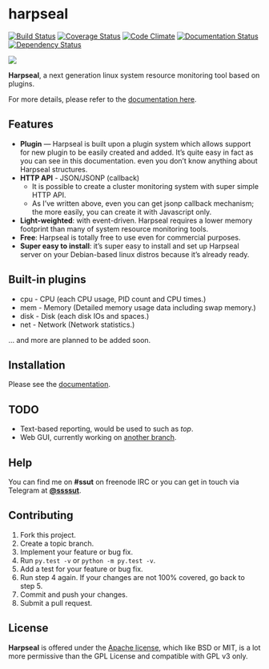 # harpseal

[![Build Status](https://travis-ci.org/ssut/harpseal.svg?branch=master)](https://travis-ci.org/ssut/harpseal)
[![Coverage Status](https://coveralls.io/repos/ssut/harpseal/badge.svg?branch=master&service=github)](https://coveralls.io/github/ssut/harpseal?branch=master)
[![Code Climate](https://codeclimate.com/github/ssut/harpseal/badges/gpa.svg)](https://codeclimate.com/github/ssut/harpseal)
[![Documentation Status](https://readthedocs.org/projects/harpseal/badge/?version=latest)](https://ssut.github.io/harpseal)
[![Dependency Status](https://gemnasium.com/ssut/harpseal.svg)](https://gemnasium.com/ssut/harpseal)

![](https://ssut.github.io/harpseal/_static/harpseal-150x150.png)

**Harpseal**, a next generation linux system resource monitoring tool based on plugins.

For more details, please refer to the [documentation here](https://ssut.github.io/harpseal/).


## Features

* **Plugin** — Harpseal is built upon a plugin system which allows support for new plugin to be easily created and added. It’s quite easy in fact as you can see in this documentation. even you don’t know anything about Harpseal structures.
* **HTTP API** - JSON/JSONP (callback)
    * It is possible to create a cluster monitoring system with super simple HTTP API.
    * As I’ve written above, even you can get jsonp callback mechanism; the more easily, you can create it with Javascript only.
* **Light-weighted**: with event-driven. Harpseal requires a lower memory footprint than many of system resource monitoring tools.
* **Free**: Harpseal is totally free to use even for commercial purposes.
* **Super easy to install**: it’s super easy to install and set up Harpseal server on your Debian-based linux distros because it’s already ready.

## Built-in plugins

* cpu - CPU (each CPU usage, PID count and CPU times.)
* mem - Memory (Detailed memory usage data including swap memory.)
* disk - Disk (each disk IOs and spaces.)
* net - Network (Network statistics.)

... and more are planned to be added soon.

## Installation

Please see the [documentation](https://ssut.github.io/harpseal/).

## TODO

* Text-based reporting, would be used to such as *top*.
* Web GUI, currently working on [another branch](https://github.com/ssut/harpseal-web).

## Help

You can find me on **#ssut** on freenode IRC or you can get in touch via Telegram at **[@ssssut](https://telegram.me/ssssut)**.

## Contributing

1. Fork this project.
2. Create a topic branch.
3. Implement your feature or bug fix.
4. Run `py.test -v` or `python -m py.test -v`.
5. Add a test for your feature or bug fix.
6. Run step 4 again. If your changes are not 100% covered, go back to step 5.
7. Commit and push your changes.
8. Submit a pull request.

## License

**Harpseal** is offered under the [Apache license](http://www.apache.org/licenses/LICENSE-2.0), which like BSD or MIT, is a lot more permissive than the GPL License and compatible with GPL v3 only.